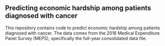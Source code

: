 ## Predicting economic hardship among patients diagnosed with cancer
This repository contains code to predict economic hardship among patients diagnosed with cancer.
The data comes from the 2016 Medical Expenditure Panel Survey (MEPS), specifically the full-year consolidated data file.

